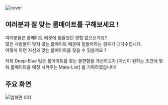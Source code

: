 ![cover](https://user-images.githubusercontent.com/57595198/198845206-643b3634-fa0f-4bbc-8afd-4bb7a8f1a50c.png)
## 여러분과 잘 맞는 룸메이트를 구해보세요 !
여러분들은 룸메이트 때문에 힘들었던 경험 없으신가요?  
많은 사람들이 맞지 않는 룸메이트 때문에 힘들어하는 경우가 대다수입니다.  
어떻게 하면 자신과 맞는 룸메이트를 찾을 수 있을까요 ? 


저희 Deep-Blue 팀은 룸메이트를 찾는 불편함을 개선하고자 
[자신이 원하는 조건에 맞춰 룸메이트를 매칭 시켜주는 Mate-List] 를 기획하였습니다!



## 주요 화면
![앱화면 001](https://user-images.githubusercontent.com/57595198/198845120-d29f8773-bbb4-4d39-adef-e9e79c8461d6.png)


